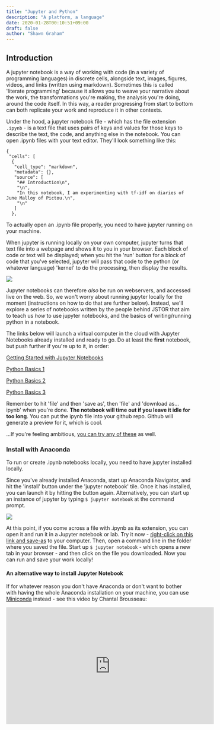 ```yaml
---
title: "Jupyter and Python"
description: "A platform, a language"
date: 2020-01-28T00:10:51+09:00
draft: false
author: "Shawn Graham"
---
```


## Introduction

A jupyter notebook is a way of working with code (in a variety of programming languages) in discrete cells, alongside text, images, figures, videos, and links (written using markdown). Sometimes this is called 'literate programming' because it allows you to weave your narrative about the work, the transformations you're making, the analysis you're doing, around the code itself. In this way, a reader progressing from start to bottom can both replicate your work and reproduce it in other contexts.

Under the hood, a jupyter notebook file - which has the file extension `.ipynb` - is a text file that uses pairs of keys and values for those keys to describe the text, the code, and anything else in the notebook. You can open .ipynb files with your text editor. They'll look something like this:

```
{
 "cells": [
  {
   "cell_type": "markdown",
   "metadata": {},
   "source": [
    "## Introduction\n",
    "\n",
    "In this notebook, I am experimenting with tf-idf on diaries of June Malloy of Pictou.\n",
    "\n"
   ]
  },
```
To actually open an .ipynb file properly, you need to have jupyter running on your machine.

When jupyter is running locally on your own computer, jupyter turns that text file into a webpage and shows it to you in your browser. Each block of code or text will be displayed; when you hit the 'run' button for a block of code that you've selected, jupyter will pass that code to the python (or whatever language) 'kernel' to do the processing, then display the results.

![](/images/jupyter-screen.png)

Jupyter notebooks can therefore _also_ be run on webservers, and accessed live on the web. So, we won't worry about running jupyter locally for the moment (instructions on how to do that are further below). Instead, we'll explore a series of notebooks written by the people behind JSTOR that aim to teach us _how_ to use jupyter notebooks, and the basics of writing/running python in a notebook.

The links below will launch a virtual computer in the cloud with Jupyter Notebooks already installed and ready to go. Do at least the **first** notebook, but push further if you're up to it, in order:

[Getting Started with Jupyter Notebooks](https://binder.tdm-pilot.org/v2/gh/ithaka/tdm-notebooks/master?filepath=getting-started-with-jupyter.ipynb)

[Python Basics 1](https://binder.tdm-pilot.org/v2/gh/ithaka/tdm-notebooks/master?filepath=python-basics-1.ipynb)

[Python Basics 2](https://binder.tdm-pilot.org/v2/gh/ithaka/tdm-notebooks/master/?filepath=python-basics-2.ipynb)

[Python Basics 3](https://binder.tdm-pilot.org/v2/gh/ithaka/tdm-notebooks/master/?filepath=python-basics-3.ipynb)

Remember to hit 'file' and then 'save as', then 'file' and 'download as... ipynb' when you're done. **The notebook will time out if you leave it idle for too long**. You can put the ipynb file into your github repo. Github will generate a preview for it, which is cool.

...If you're feeling ambitious, [you can try any of these](https://docs.constellate.org/topic/research-notebooks/) as well.

### Install with Anaconda
To run or create .ipynb notebooks locally, you need to have jupyter installed locally.

Since you've already installed Anaconda, start up Anaconda Navigator, and hit the 'install' button under the 'jupyter notebook' tile. Once it has installed, you can launch it by hitting the button again. Alternatively, you can start up an instance of jupyter by typing `$ jupyter notebook` at the command prompt.

![](https://docs.anaconda.com/_images/nav-defaults.png)

At this point, if you come across a file with .ipynb as its extension, you can open it and run it in a Jupyter notebook or lab. Try it now - [right-click on this link and save-as](https://github.com/shawngraham/dhmuse-notebooks/raw/master/python-basics-1.ipynb) to your computer. Then, open a command line in the folder where you saved the file. Start up `$ jupyter notebook` - which opens a new tab in your browser - and then click on the file you downloaded. Now you can run and save your work locally!

#### An alternative way to install Jupyter Notebook 

If for whatever reason you don't have Anaconda or don't want to bother with having the whole Anaconda installation on your machine, you can use [Miniconda](https://docs.conda.io/projects/conda/en/latest/user-guide/install/#regular-installation) instead - see this video by Chantal Brousseau:

<div align="center"><iframe width="560" height="315" src="https://www.youtube.com/embed/10FPoTCcv4I" title="YouTube video player" frameborder="0" allow="accelerometer; autoplay; clipboard-write; encrypted-media; gyroscope; picture-in-picture" allowfullscreen></iframe></div>
